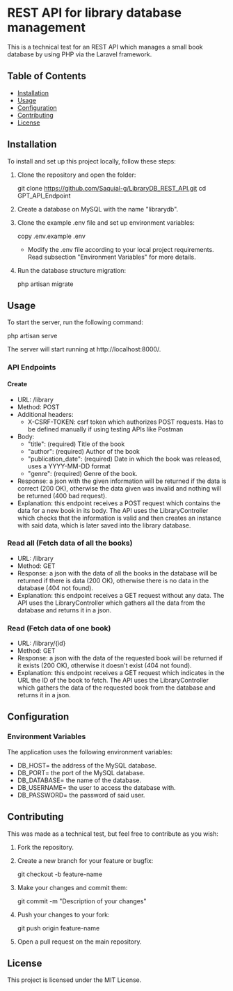 
 # REST API for library database management

This is a technical test for an REST API which manages a small book database by using PHP via the Laravel framework.

## Table of Contents

- [Installation](#installation)
- [Usage](#usage)
- [Configuration](#configuration)
- [Contributing](#contributing)
- [License](#license)

## Installation

To install and set up this project locally, follow these steps:

1. Clone the repository and open the folder:

	git clone https://github.com/Saquial-g/LibraryDB_REST_API.git
    	cd GPT_API_Endpoint

2. Create a database on MySQL with the name "librarydb".

3. Clone the example .env file and set up environment variables: 
	
	copy .env.example .env
	
	- Modify the .env file according to your local project requirements. Read subsection "Environment Variables" for more details.

4. Run the database structure migration: 

	php artisan migrate
	
    
## Usage

To start the server, run the following command:

php artisan serve

The server will start running at http://localhost:8000/.

### API Endpoints

#### Create

- URL: /library
- Method: POST
- Additional headers:
    - X-CSRF-TOKEN: csrf token which authorizes POST requests. Has to be defined manually if using testing APIs like Postman
- Body:
    - "title": (required) Title of the book
    - "author": (required) Author of the book
    - "publication_date": (required) Date in which the book was released, uses a YYYY-MM-DD format
    - "genre": (required) Genre of the book.
- Response: a json with the given information will be returned if the data is correct (200 OK), otherwise the data given was invalid and nothing will be returned (400 bad request).
- Explanation: this endpoint receives a POST request which contains the data for a new book in its body. The API uses the LibraryController which checks that the information is valid and then creates an instance with said data, which is later saved into the library database.

### Read all (Fetch data of all the books)

- URL: /library
- Method: GET
- Response: a json with the data of all the books in the database will be returned if there is data (200 OK), otherwise there is no data in the database (404 not found).
- Explanation: this endpoint receives a GET request without any data. The API uses the LibraryController which gathers all the data from the database and returns it in a json.

### Read (Fetch data of one book)

- URL: /library/{id}
- Method: GET
- Response: a json with the data of the requested book will be returned if it exists (200 OK), otherwise it doesn't exist (404 not found).
- Explanation: this endpoint receives a GET request which indicates in the URL the ID of the book to fetch. The API uses the LibraryController which gathers the data of the requested book from the database and returns it in a json.

## Configuration

### Environment Variables

The application uses the following environment variables:
- DB_HOST= the address of the MySQL database.
- DB_PORT= the port of the MySQL database.
- DB_DATABASE= the name of the database.
- DB_USERNAME= the user to access the database with.
- DB_PASSWORD= the password of said user.

## Contributing

This was made as a technical test, but feel free to contribute as you wish:

1. Fork the repository.

2. Create a new branch for your feature or bugfix: 
	
	git checkout -b feature-name

3. Make your changes and commit them: 

	git commit -m "Description of your changes"

4. Push your changes to your fork: 

	git push origin feature-name

5. Open a pull request on the main repository.

## License

This project is licensed under the MIT License.

